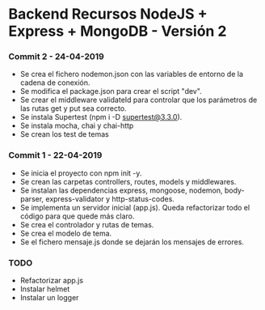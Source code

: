 # Backend Recursos NodeJS + Express + MongoDB - Versión 2


### Commit 2 - 24-04-2019
* Se crea el fichero nodemon.json con las variables de entorno de la cadena de conexión.
* Se modifica el package.json para crear el script "dev".
* Se crear el middleware validateId para controlar que los parámetros de las rutas get y put sea correcto.
* Se instala Supertest (npm i -D supertest@3.3.0).
* Se instala mocha, chai y chai-http
* Se crean los test de temas


### Commit 1 - 22-04-2019
* Se inicia el proyecto con npm init -y.
* Se crean las carpetas controllers, routes, models y middlewares.
* Se instalan las dependencias express, mongoose, nodemon, body-parser, express-validator y http-status-codes.
* Se implementa un servidor inicial (app.js). Queda refactorizar todo el código para que quede más claro.
* Se crea el controlador y rutas de temas.
* Se crea el modelo de tema.
* Se el fichero mensaje.js donde se dejarán los mensajes de errores.




### TODO
* Refactorizar app.js
* Instalar helmet
* Instalar un logger


